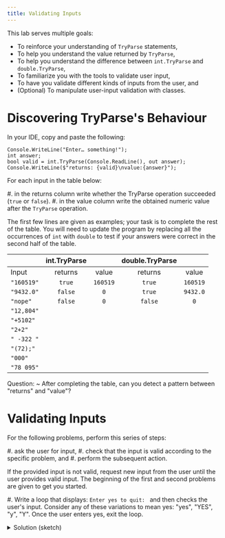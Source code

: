 ```yaml
---
title: Validating Inputs
---
```


This lab serves multiple goals:

- To reinforce your understanding of `TryParse` statements,
- To help you understand the value returned by `TryParse`,
- To help you understand the difference between `int.TryParse` and `double.TryParse`,
- To familiarize you with the tools to validate user input,
- To have you validate different kinds of inputs from the user, and
- (Optional) To manipulate user-input validation with classes.


# Discovering TryParse's Behaviour

In your IDE, copy and paste the following:

```
Console.WriteLine("Enter… something!");
int answer;
bool valid = int.TryParse(Console.ReadLine(), out answer);
Console.WriteLine($"returns: {valid}\nvalue:{answer}");
```

For each input in the table below:

#. in the returns column write whether the TryParse operation succeeded (`true` or `false`).
#. in the value column write the obtained numeric value after the `TryParse` operation.

The first few lines are given as examples; your task is to complete the rest of the table.
You will need to update the program by replacing all the occurrences of `int` with `double` to test if your answers were correct in the second half of the table.

| |	int.TryParse | | double.TryParse | |
| :--- | :---: | :---: | :---: | :---: |
| Input	| returns |	value	| returns |	value |
| `"160519"`	| `true`  |	`160519` | `true` |	`160519` |
| `"9432.0"`	| `false` |	`0`	| `true` |	`9432.0` |
| `"nope"` | `false` | `0` | `false` | `0` |
| `"12,804"` | | | | |
| `"+5102"` |||||
| `"2+2"` |||||
| `" -322 "` |||||
| `"(72);"` |||||
| `"000"` |||||
| `"78 095"` |||||

Question:
~  After completing the table, can you detect a pattern between "returns" and "value"?

# Validating Inputs

For the following problems, perform this series of steps:

#. ask the user for input,
#. check that the input is valid according to the specific problem, and
#. perform the subsequent action.

If the provided input is not valid, request new input from the user until the user provides valid input.
The beginning of the first and second problems are given to get you started.

#. Write a loop that displays: `Enter yes to quit: ` and then checks the user's input. Consider any of these variations to mean yes: "yes", "YES", "y", "Y". Once the user enters yes, exit the loop.
    <details><summary>Solution (sketch)</summary>

    ```
    Console.WriteLine("Enter yes to quit.");
    string answer;
    answer = Console.ReadLine();
    while (answer != "yes"){
        Console.WriteLine("Enter yes to quit.");
        answer = Console.ReadLine();
    }
    Console.WriteLine("You exit the program.");
    // Note that this program is not a complete solution: "YES", "y" or "Y"
    // does not make the program quit.
    ```

    </details>

#. Ask the user to enter a positive integer between (and including) 2 and 100. Validate the input, compute the sum of integers starting from 1 up to the integer the user entered, and display that sum. Here are examples:

    - if the user enters 5, compute: 1 + 2 + 3 + 4 + 5, then display 15 on the screen
    - if the user enters 8, compute: 1 + 2 + 3 + 4 + 5 + 6 + 7 + 8, then display 36 on the screen
    
    <details><summary>Solution (sketch)</summary>

    ```
    Console.WriteLine("Enter a number between 2 and 100.");
    int answer;
    answer = int.Parse(Console.ReadLine());
    while (answer < 2){
        Console.WriteLine("That number is too small!");
        Console.WriteLine("Enter a number between 2 and 100.");
        answer = int.Parse(Console.ReadLine());
    }
    Console.WriteLine("You exit the program.");
    // Note that this program is not a complete solution.
    // Values greater than 100 are not rejected,
    // And the final calculation is not done.
    ```

    </details>

#. Do the following problem using the `decimal` type. Ask the user to enter any numbers which can be positive, negative, or zero. Ignore all non-numeric inputs using `TryParse`.
Choose an appropriate sentinel value to enable the user to indicate when they are done. Compute and display the average of all the numbers that the user entered. If the user didn't enter any numbers, display "You did not enter any numbers".
    
    Here is an example of the desired execution, where the user input is underlined, and hitting "enter" is represented by ↵:

    ```text
    Please enter a number, or "Done" to exit:
    8̲↵
    Please enter a number, or "Done" to exit:
    2̲↵
    Please enter a number, or "Done" to exit:
    H̲o̲l̲d̲ ̲o̲n̲↵
    Please enter a number, or "Done" to exit:
    -̲5̲↵
    Please enter a number, or "Done" to exit:
    D̲o̲n̲e̲

    The average of the numbers you entered is 1.66666666667.
    ```

# Pushing Further (Optional)

This part is focused on input validation with classes.
It requires reading a lengthy (but not very complicated) class implementation and then, improving it.
It is _difficult_ and is designed to offer an interesting challenge. However, you should be able to complete such exercises by the end of the semester without too many difficulties.

Start by downloading the [LoanCalculator](LoanCalculator.zip) solution which mixes classes and decision structures.
Spend some time studying the implementation to understand _what_ the program is doing and _how_ it is doing it.

Next edit the `Program.cs` file of the `LoanCalculator` solution to add the following validation features:

#. Users that enter a value other than `A`, `a`, `H`, `h`, `O`, or `o` for the loan type will be asked again; they will be asked until they give a valid answer.
#. Users that enter a credit score that is not between 300 and 850, or one that is not an integer, will be asked again; they will be asked until they give a valid answer.
#. Users that enter an amount needed or a down payment that is not a decimal, or is a negative decimal, will be asked again; they will be asked until they give a valid answer.
#. (Optional) Use the [ToLower()](https://docs.microsoft.com/en-us/dotnet/api/system.char.tolower?view=netframework-4.7.2) or [ToUpper()](https://docs.microsoft.com/en-us/dotnet/api/system.char.toupper?view=netframework-4.7.2) methods of the `char` class to make the program more readable -- you will be able to greatly simplify the `if` statement that checks the loan type.
#. (Optional, hard) Write a method for the Loan class that takes a character as an argument, and returns the string describing the type of loan designated by that character. Then, use this method in the `ToString` method and in the application program instead of doing it manually.

You can find a possible solution [in this archive](Solution_LoanCalculator.zip).
